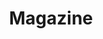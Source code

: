---
layout: work
title: Magazine 
meta: Description of portfolio peice
next-piece: "/piece-one/"
prev-piece: "/piece-five/"
banner: magazine-banner.jpg
supertitle: magazine.svg
supersub: A magazine design for adults
goal: In the re-packaging of Unico Penne pasta my goal was to create a more eco friendly and visually interesting package. I was also trying to accomplish making it useful.
obstacles: Some of the obstacles I encountered were what materials I should use for the package and what shape to try and make it more eco friendly and visually appealing. I was also struggling with how to make it useful.
outcome: I accomplished my goals by using a unique shap for the box making it also easier to pour. I used seed paper that grows herbs for the cap. This cap also is a single serving measure.
images:

tags:
  - id.svg
---